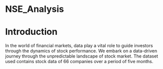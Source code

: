 # NSE_Analysis

# Introduction
In the world of financial markets, data play a vital role to guide investors through the dynamics of stock performance. We embark on a data-driven journey through the unpredictable landscape of stock market. The dataset used contains stock data of 66 companies over a period of five months.
